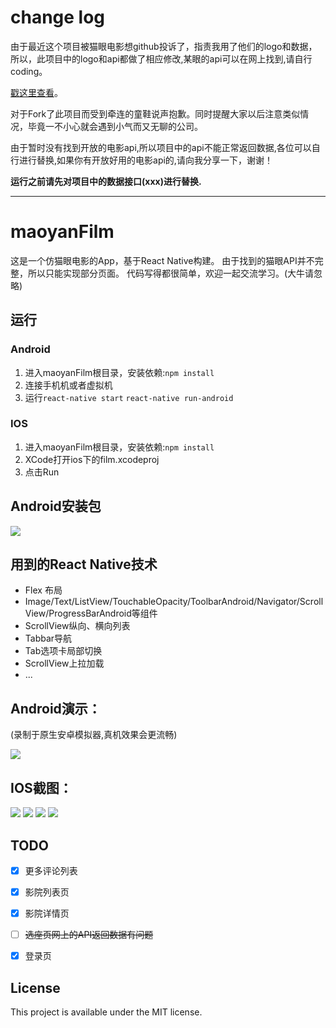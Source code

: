 # change log
由于最近这个项目被猫眼电影想github投诉了，指责我用了他们的logo和数据，所以，此项目中的logo和api都做了相应修改,某眼的api可以在网上找到,请自行coding。

[戳这里查看](https://github.com/github/dmca/blob/master/2016-06-01-Maoyan.md)。

对于Fork了此项目而受到牵连的童鞋说声抱歉。同时提醒大家以后注意类似情况，毕竟一不小心就会遇到小气而又无聊的公司。

由于暂时没有找到开放的电影api,所以项目中的api不能正常返回数据,各位可以自行进行替换,如果你有开放好用的电影api的,请向我分享一下，谢谢！

**运行之前请先对项目中的数据接口(xxx)进行替换.**

---
# maoyanFilm
这是一个仿猫眼电影的App，基于React Native构建。
由于找到的猫眼API并不完整，所以只能实现部分页面。
代码写得都很简单，欢迎一起交流学习。(大牛请忽略)

## 运行
### Android
1. 进入maoyanFilm根目录，安装依赖:`npm install`
2. 连接手机机或者虚拟机
3. 运行`react-native start` `react-native run-android`

### IOS
1. 进入maoyanFilm根目录，安装依赖:`npm install`
2. XCode打开ios下的film.xcodeproj
3. 点击Run

## Android安装包
![](./images/down1.jpg)

## 用到的React Native技术
* Flex 布局
* Image/Text/ListView/TouchableOpacity/ToolbarAndroid/Navigator/ScrollView/ProgressBarAndroid等组件
* ScrollView纵向、横向列表
* Tabbar导航
* Tab选项卡局部切换
* ScrollView上拉加载
* ...

## Android演示：

(录制于原生安卓模拟器,真机效果会更流畅)

![](./images/demo.gif)

## IOS截图：
![](./images/1.png)
![](./images/2.png)
![](./images/3.png)
![](./images/4.jpg)



## TODO
- [X] 更多评论列表
- [X] 影院列表页
- [X] 影院详情页
- [ ] ~~选座页网上的API返回数据有问题~~
- [X] 登录页


## License

This project is available under the MIT license.
